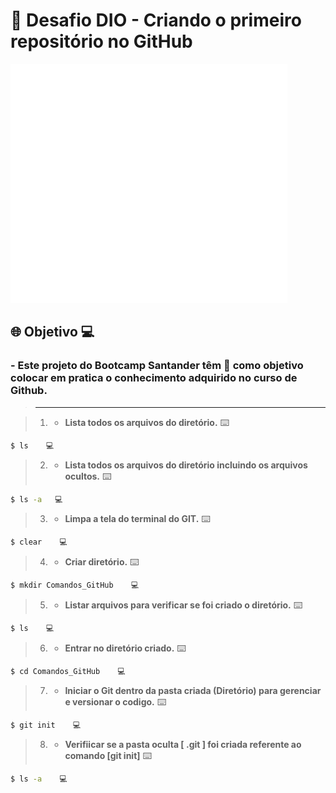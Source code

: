 # 🚀 Desafio DIO - Criando o primeiro repositório no GitHub

![teste](https://github.com/pacifyc/repositorioGitHub/blob/main/assets/santander.gif)


## 🌐 Objetivo 💻

### - Este projeto do Bootcamp Santander têm :closed_lock_with_key: como objetivo colocar em pratica o conhecimento adquirido no curso de Github.

>______________________________________________________________________________________________________________________


> 01. - **Lista todos os arquivos do diretório.** ⌨️

~~~bash
$ ls    💻
~~~

> 02. - **Lista todos os arquivos do diretório incluindo os arquivos ocultos.** ⌨️

~~~bash
$ ls -a   💻
~~~
 
> 03. - **Limpa a tela do terminal do GIT.** ⌨️

~~~bash
$ clear    💻
~~~

> 04. - **Criar diretório.** ⌨️

~~~bash
$ mkdir Comandos_GitHub    💻
~~~

> 05. - **Listar arquivos para verificar se foi criado o diretório.** ⌨️

~~~bash
$ ls    💻
~~~

> 06. - **Entrar no diretório criado.** ⌨️

~~~bash
$ cd Comandos_GitHub    💻
~~~

> 07. - **Iniciar o Git dentro da pasta criada (Diretório)  para gerenciar e versionar o codigo.** ⌨️

~~~bash
$ git init    💻
~~~

> 08. - **Verifiicar se a pasta oculta [ .git ] foi criada referente ao comando [git init]** ⌨️

~~~bash
$ ls -a    💻
~~~